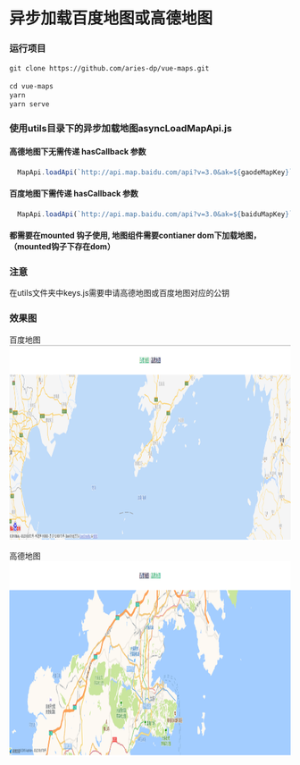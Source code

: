 # 异步加载百度地图或高德地图

### 运行项目
```shell
git clone https://github.com/aries-dp/vue-maps.git

cd vue-maps
yarn 
yarn serve

```
### 使用utils目录下的异步加载地图asyncLoadMapApi.js 

  #### 高德地图下无需传递 hasCallback 参数

  ```javascript
    MapApi.loadApi(`http://api.map.baidu.com/api?v=3.0&ak=${gaodeMapKey}`)
  ```

  #### 百度地图下需传递 hasCallback 参数

  ```javascript
    MapApi.loadApi(`http://api.map.baidu.com/api?v=3.0&ak=${baiduMapKey}`, true)
  ```
  #### 都需要在mounted 钩子使用, 地图组件需要contianer dom下加载地图，（mounted钩子下存在dom）
### 注意
在utils文件夹中keys.js需要申请高德地图或百度地图对应的公钥

### 效果图

百度地图
<img width="100%" height="350" src="https://github.com/aries-dp/vue-maps/blob/master/md_images/%E7%99%BE%E5%BA%A6%E5%9C%B0%E5%9B%BE.png" alt="md logo">

高德地图
<img width="100%" height="350" src="https://github.com/aries-dp/vue-maps/blob/master/md_images/%E9%AB%98%E5%BE%B7%E5%9C%B0%E5%9B%BE.png" alt="md logo">


